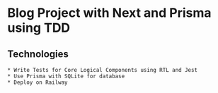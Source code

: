 # Blog Project with Next and Prisma using TDD

## Technologies
	* Write Tests for Core Logical Components using RTL and Jest
	* Use Prisma with SQLite for database
	* Deploy on Railway